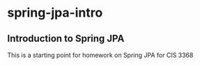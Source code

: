 # spring-jpa-intro
## Introduction to Spring JPA

This is a starting point for homework on Spring JPA for CIS 3368
